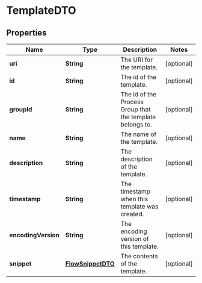 
# TemplateDTO

## Properties
Name | Type | Description | Notes
------------ | ------------- | ------------- | -------------
**uri** | **String** | The URI for the template. |  [optional]
**id** | **String** | The id of the template. |  [optional]
**groupId** | **String** | The id of the Process Group that the template belongs to. |  [optional]
**name** | **String** | The name of the template. |  [optional]
**description** | **String** | The description of the template. |  [optional]
**timestamp** | **String** | The timestamp when this template was created. |  [optional]
**encodingVersion** | **String** | The encoding version of this template. |  [optional]
**snippet** | [**FlowSnippetDTO**](FlowSnippetDTO.md) | The contents of the template. |  [optional]



